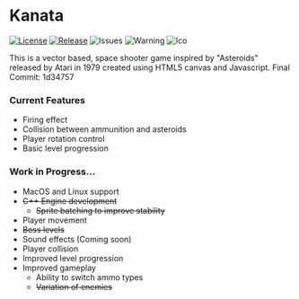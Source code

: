 # Kanata
[![License](https://img.shields.io/badge/License-BSD%203--Clause-blue.svg)](https://opensource.org/licenses/BSD-3-Clause)
[![Release](https://img.shields.io/github/v/release/hausen-wu-23/kanata?include_prereleases)](https://github.com/hausen-wu-23/kanata/releases/)
![Issues](https://img.shields.io/github/issues/hausen-wu-23/kanata)
![Warning](https://img.shields.io/badge/photosensitive-epilepsy%20warning-important)
![Ico](https://cdn.discordapp.com/attachments/774891976079441941/788571650785673236/ico.png)

This is a vector based, space shooter game inspired by "Asteroids" released by Atari in 1979 created using HTML5 canvas and Javascript.
Final Commit: 1d34757
### Current Features
- Firing effect
- Collision between ammunition and asteroids
- Player rotation control
- Basic level progression
### Work in Progress...
- MacOS and Linux support
- ~~C++ Engine development~~
  - ~~Sprite batching to improve stability~~
- Player movement
- ~~Boss levels~~
- Sound effects (Coming soon)
- Player collision 
- Improved level progression
- Improved gameplay
  - Ability to switch ammo types
  - ~~Variation of enemies~~
